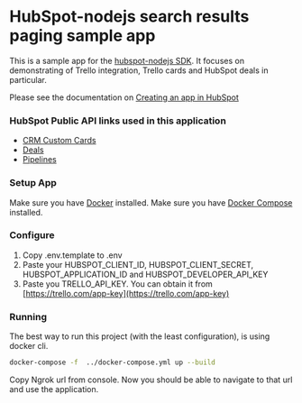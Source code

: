# HubSpot-nodejs search results paging sample app

This is a sample app for the [hubspot-nodejs SDK](https://www.npmjs.com/package/@hubspot/api-client). It focuses on demonstrating of Trello integration, Trello cards and HubSpot deals in particular.

Please see the documentation on [Creating an app in HubSpot](https://developers.hubspot.com/docs/api/creating-an-ap)

### HubSpot Public API links used in this application

  - [CRM Custom Cards](https://developers.hubspot.com/docs/api/crm/extensions/custom-cards)
  - [Deals](https://developers.hubspot.com/docs/api/crm/deals)
  - [Pipelines](https://developers.hubspot.com/docs/api/crm/pipelines)

### Setup App

Make sure you have [Docker](https://www.docker.com/) installed.
Make sure you have [Docker Compose](https://docs.docker.com/compose/) installed.

### Configure

1. Copy .env.template to .env
2. Paste your HUBSPOT_CLIENT_ID, HUBSPOT_CLIENT_SECRET, HUBSPOT_APPLICATION_ID and HUBSPOT_DEVELOPER_API_KEY
3. Paste you TRELLO_API_KEY. You can obtain it from [https://trello.com/app-key](https://trello.com/app-key)

### Running

The best way to run this project (with the least configuration), is using docker cli.

```bash
docker-compose -f  ../docker-compose.yml up --build
```

Copy Ngrok url from console. Now you should be able to navigate to that url and use the application.
